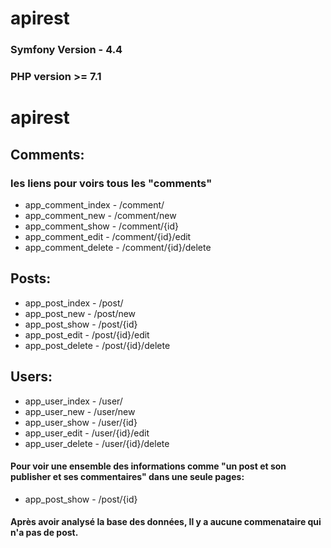 # apirest

### Symfony Version - 4.4
### PHP version >= 7.1

# apirest

## Comments:
### les liens pour voirs tous les "comments"
  - app_comment_index    -    /comment/
  - app_comment_new      -    /comment/new
  - app_comment_show     -    /comment/{id}
  - app_comment_edit     -   /comment/{id}/edit
  - app_comment_delete   -   /comment/{id}/delete

## Posts:
  - app_post_index       -    /post/
  - app_post_new         -    /post/new
  - app_post_show        -    /post/{id}
  - app_post_edit        -    /post/{id}/edit
  - app_post_delete      -    /post/{id}/delete

## Users:
  - app_user_index       -    /user/
  - app_user_new         -    /user/new
  - app_user_show        -    /user/{id}
  - app_user_edit        -    /user/{id}/edit
  - app_user_delete      -    /user/{id}/delete

#### Pour voir une ensemble des informations comme "un post et son publisher et ses commentaires" dans une seule pages:
  - app_post_show        -   /post/{id}

#### Après avoir analysé la base des données, Il y a aucune commenataire qui n'a pas de post.
